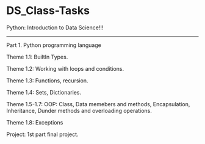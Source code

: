 # DS_Class-Tasks
Python: Introduction to Data Science!!! 
_______________________________________
Part 1. Python programming language

Theme 1.1: BuiltIn Types.

Theme 1.2: Working with loops and conditions.

Theme 1.3: Functions, recursion.

Theme 1.4: Sets, Dictionaries.

Theme 1.5-1.7: OOP: Class, Data memebers and methods, Encapsulation, Inheritance, Dunder methods and overloading operations.

Theme 1.8: Exceptions

Project: 1st part final project. 